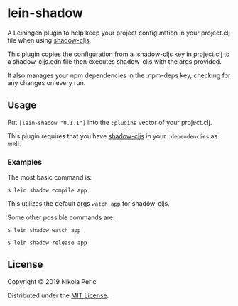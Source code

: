 # lein-shadow

A Leiningen plugin to help keep your project configuration in your project.clj file when using [shadow-cljs](https://github.com/thheller/shadow-cljs).

This plugin copies the configuration from a :shadow-cljs key in project.clj to a shadow-cljs.edn file then executes shadow-cljs with the args provided.

It also manages your npm dependencies in the :npm-deps key, checking for any changes on every run.

## Usage

Put `[lein-shadow "0.1.1"]` into the `:plugins` vector of your project.clj.

This plugin requires that you have [shadow-cljs](https://github.com/thheller/shadow-cljs) in your `:dependencies` as well.

### Examples

The most basic command is:

    $ lein shadow compile app

This utilizes the default args `watch app` for shadow-cljs.

Some other possible commands are:

    $ lein shadow watch app

    $ lein shadow release app

## License

Copyright © 2019 Nikola Peric

Distributed under the [MIT License](https://opensource.org/licenses/MIT).
